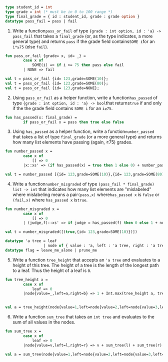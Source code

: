 ```sml
type student_id = int
type grade = int (* must be in 0 to 100 range *)
type final_grade = { id : student_id, grade : grade option }
datatype pass_fail = pass | fail
```

1. Write a function`pass_or_fail` of type `{grade : int option, id : 'a} -> pass_fail` that takes a `final_grade` (or, as the type indicates, a more general type) and returns `pass` if the grade field contains`SOME i`for an `i*≥75` (else `fail`).

```sml
fun pass_or_fail {grade= x, id= _} =
        case x of
            SOME(i) => if i >= 75 then pass else fail
        | NONE => fail

val t = pass_or_fail {id= 123,grade=SOME(10)};
val t = pass_or_fail {id= 123,grade=SOME(80)};
val t = pass_or_fail {id= 123,grade=NONE};
```

2. Using `pass_or_fail` as a helper function, write a function`has_passed` of type `{grade : int option, id : 'a} -> bool`that returns`true` if and only if the the grade field contains `SOME i` for an `i≥75`.

```sml
fun has_passed(x: final_grade) =
        if pass_or_fail x = pass then true else false 
```

3. Using `has_passed` as a helper function, write a function`number_passed` that takes a list of type `final_grade` (or a more general type) and returns how many list elements have passing (again, ≥75) grades.

```sml
fun number_passed x = 
        case x of
            [] => 0
        |x::xs' => (if has_passed(x) = true then 1 else 0) + number_passed(xs')

val t = number_passed [{id= 123,grade=SOME(10)},{id= 123,grade=SOME(80)}];
```

4. Write a function`number_misgraded` of type `(pass_fail * final_grade) list -> int` that indicates how many list elements are "mislabeled" where mislabeling means a pair`(pass,x)` where`has_passed x` is `false` or `(fail,x)` where `has_passed x` is`true`.

```sml
fun number_misgraded x = 
        case x of
            [] => 0
        | (judge,f)::xs' => if judge = has_passed(f) then 0 else 1 + number_misgraded(xs')

val t = number_misgraded([(true,{id= 123,grade=SOME(10)})])
```



```sml
datatype 'a tree = leaf 
                 | node of { value : 'a, left : 'a tree, right : 'a tree }
datatype flag = leave_me_alone | prune_me
```

5. Write a function `tree_height` that accepts an `'a tree` and evaluates to a height of this tree. The height of a tree is the length of the longest path to a leaf. Thus the height of a leaf is `0`.

```sml
fun tree_height x = 
        case x of
            leaf => 0
        |node{value=_,left=a,right=b} => 1 + Int.max(tree_height a, tree_height b)

    
val a = tree_height(node{value=1,left=node{value=2,left=node{value=3,left=leaf,right=leaf},right=leaf},right=leaf})
```

6. Write a function `sum_tree` that takes an `int tree` and evaluates to the sum of all values in the nodes.

```sml
fun sum_tree x =
        case x of
            leaf => 0
        |node{value=v,left=l,right=r} => v + sum_tree(l) + sum_tree(r)
    
val a = sum_tree(node{value=1,left=node{value=2,left=node{value=3,left=leaf,right=leaf},right=leaf},right=leaf})
```

